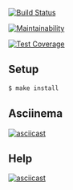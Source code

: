 [![Build Status](https://travis-ci.org/57Viktor57/project-lvl2-s329.svg?branch=master)](https://travis-ci.org/57Viktor57/project-lvl2-s329)

[![Maintainability](https://api.codeclimate.com/v1/badges/213c97e4dbe65dabc2e8/maintainability)](https://codeclimate.com/github/57Viktor57/project-lvl2-s329/maintainability)

[![Test Coverage](https://api.codeclimate.com/v1/badges/213c97e4dbe65dabc2e8/test_coverage)](https://codeclimate.com/github/57Viktor57/project-lvl2-s329/test_coverage)

## Setup

```sh
$ make install
```
## Asciinema

[![asciicast](https://asciinema.org/a/SpiJKwNuWwXdw3R2KFQdwc2Uj.png)](https://asciinema.org/a/SpiJKwNuWwXdw3R2KFQdwc2Uj)

## Help

[![asciicast](https://asciinema.org/a/OzeNtb8PfBLULcKmzyO5TdQa7.png)](https://asciinema.org/a/OzeNtb8PfBLULcKmzyO5TdQa7)
